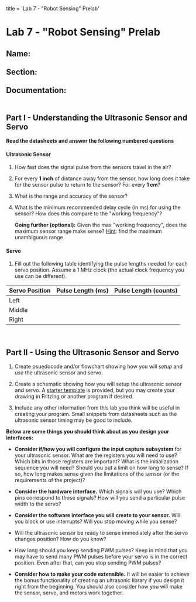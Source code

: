 title = 'Lab 7 - "Robot Sensing" Prelab'

# Lab 7 - "Robot Sensing" Prelab

**Name:**
<br>
<br>
**Section:**
<br>
<br>
**Documentation:**
<br>
<br>
<br>
Part I - Understanding the Ultrasonic Sensor and Servo
------------------------------------------------------

**Read the datasheets and answer the following numbered questions**


#### Ultrasonic Sensor 
1.  How fast does the signal pulse from the sensors travel in the air?

2.  For every **1 inch** of distance away from the sensor, how long does it take for the sensor pulse to return to the sensor?  For every **1 cm**?

3.  What is the range and accuracy of the sensor?

4.  What is the minimum recommended delay cycle (in ms) for using the sensor?  How does this compare to the "working frequency"?

    **Going further (optional):**
    Given the max "working frequency", does the maximum sensor range
    make sense?  <u>Hint</u>:  find the maximum unambiguous range.


#### Servo
1.  Fill out the following table identifying the pulse lengths needed for each servo position.  Assume a 1 MHz clock (the actual clock frequency you use can be different).

| Servo Position | Pulse Length (ms) | Pulse Length (counts) |
|----------------|:-----------------:|:---------------------:|
| Left           |                   |                       |
| Middle         |                   |                       |
| Right          |                   |                       ||
    
<br>

Part II - Using the Ultrasonic Sensor and Servo
-----------------------------------------------

1. Create psuedocode and/or flowchart showing how you will *setup* and *use* the ultrasonic sensor and servo.

2. Create a schematic showing how you will setup the ultrasonic sensor and servo.  A [starter template](Lab7_schematic.pdf) is provided, but you may create your drawing in Fritzing or another program if desired.

3. Include any other information from this lab you think will be useful in creating your program.  Small snippets from datasheets such as the ultrasonic sensor timing may be good to include.

**Below are some things you should think about as you design your interfaces:**

 - **Consider if/how you will configure the input capture subsystem** for your ultrasonic sensor.  What are the registers you will need to use?  Which bits in those registers are important?  What is the initialization sequence you will need?  Should you put a limit on how long to sense?  If so, how long makes sense given the limitations of the sensor (or the requirements of the project)?

 - **Consider the hardware interface.**  Which signals will you use?  Which pins correspond to those signals?  How will you send a particular pulse width to the servo?

 - **Consider the software interface you will create to your sensor.**  Will you block or use interrupts?  Will you stop moving while you sense?

 - Will the ultrasonic sensor be ready to sense immediately after the servo changes position?  How do you know? 

 - How long should you keep sending PWM pulses?  Keep in mind that you may have to send many PWM pulses before your servo is in the correct position.  Even after that, can you stop sending PWM pulses?
 
 - **Consider how to make your code extensible.**  It will be easier to achieve the bonus functionality of creating an ultrasonic library if you design it right from the beginning.  You should also consider how you will make the sensor, servo, and motors work together.


